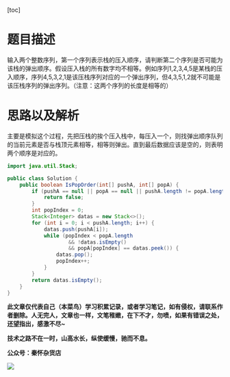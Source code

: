 [toc]
# 题目描述
输入两个整数序列，第一个序列表示栈的压入顺序，请判断第二个序列是否可能为该栈的弹出顺序。假设压入栈的所有数字均不相等。例如序列1,2,3,4,5是某栈的压入顺序，序列4,5,3,2,1是该压栈序列对应的一个弹出序列，但4,3,5,1,2就不可能是该压栈序列的弹出序列。（注意：这两个序列的长度是相等的）

# 思路以及解析
主要是模拟这个过程，先把压栈的挨个压入栈中，每压入一个，则找弹出顺序队列的当前元素是否与栈顶元素相等，相等则弹出。直到最后数据应该是空的，则表明两个顺序是对应的。

```java
import java.util.Stack;

public class Solution {
    public boolean IsPopOrder(int[] pushA, int[] popA) {
        if (pushA == null || popA == null || pushA.length != popA.length) {
            return false;
        }
        int popIndex = 0;
        Stack<Integer> datas = new Stack<>();
        for (int i = 0; i < pushA.length; i++) {
            datas.push(pushA[i]);
            while (popIndex < popA.length
                    && !datas.isEmpty()
                    && popA[popIndex] == datas.peek()) {
                datas.pop();
                popIndex++;
            }
        }
        return datas.isEmpty();
    }
}
```
**此文章仅代表自己（本菜鸟）学习积累记录，或者学习笔记，如有侵权，请联系作者删除。人无完人，文章也一样，文笔稚嫩，在下不才，勿喷，如果有错误之处，还望指出，感激不尽~**

**技术之路不在一时，山高水长，纵使缓慢，驰而不息。**

**公众号：秦怀杂货店**

![](https://img-blog.csdnimg.cn/img_convert/7d98fb66172951a2f1266498e004e830.png)
